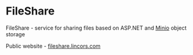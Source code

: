 # FileShare
FileShare - service for sharing files based on ASP.NET and [Minio](min.io) object storage

Public website - [fileshare.lincors.com](fileshare.lincors.com)
